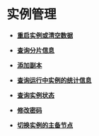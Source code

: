 # 实例管理<a name="ZH-CN_TOPIC_0245059793"></a>

-   **[重启实例或清空数据](重启实例或清空数据.md)**  

-   **[查询分片信息](查询分片信息.md)**  

-   **[添加副本](添加副本.md)**  

-   **[查询运行中实例的统计信息](查询运行中实例的统计信息.md)**  

-   **[查询实例状态](查询实例状态.md)**  

-   **[修改密码](修改密码.md)**  

-   **[切换实例的主备节点](切换实例的主备节点.md)**  



